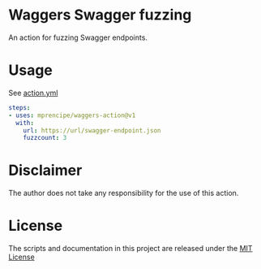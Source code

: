 # Waggers Swagger fuzzing

An action for fuzzing Swagger endpoints.

# Usage

See [action.yml](action.yml)

```yaml
steps:
- uses: mprencipe/waggers-action@v1
  with:
    url: https://url/swagger-endpoint.json
    fuzzcount: 3
```

# Disclaimer
The author does not take any responsibility for the use of this action.

# License

The scripts and documentation in this project are released under the [MIT License](LICENSE)
